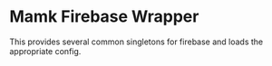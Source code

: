 # Mamk Firebase Wrapper

This provides several common singletons for firebase and loads the appropriate config.
